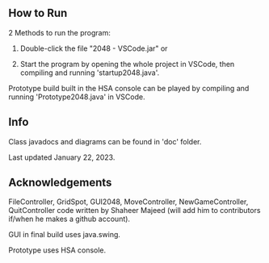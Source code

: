 ## How to Run

2 Methods to run the program:

1. Double-click the file "2048 - VSCode.jar" or

2. Start the program by opening the whole project in VSCode, then compiling and running 'startup2048.java'.

Prototype build built in the HSA console can be played by compiling and running 'Prototype2048.java' in VSCode.

## Info

Class javadocs and diagrams can be found in 'doc' folder.

Last updated January 22, 2023.

## Acknowledgements

FileController, GridSpot, GUI2048, MoveController, NewGameController, QuitController code written by Shaheer Majeed (will add him to contributors if/when he makes a github account). 

GUI in final build uses java.swing.

Prototype uses HSA console.
